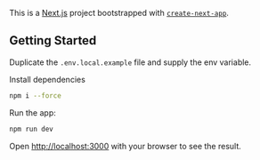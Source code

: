 This is a [Next.js](https://nextjs.org/) project bootstrapped with [`create-next-app`](https://github.com/vercel/next.js/tree/canary/packages/create-next-app).

## Getting Started

Duplicate the `.env.local.example` file and supply the env variable.

Install dependencies
```bash
npm i --force
```

Run the app:

```bash
npm run dev
```

Open [http://localhost:3000](http://localhost:3000) with your browser to see the result.

